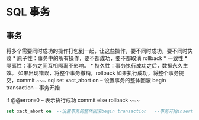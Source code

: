 # SQL 事务

## 事务

将多个需要同时成功的操作打包到一起，让这些操作，要不同时成功，要不同时失败 * 原子性：事务中的所有操作，要不都成功，要不都取消 rollback * 一致性 * 隔离性：事务之间互相隔离不影响。 * 持久性：事务执行成功之后，数据永久生效。 如果出现错误，将整个事务撤销，rollback 如果执行成功，将整个事务提交，commit ~~~ sql set xact_abort on – 设置事务的整体回滚 begin transaction – 事务开始

if @@error=0 – 表示执行成功 commit else rollback ~~~

```sql
set xact_abort on  --设置事务的整体回滚begin transaction   --事务开始insert into 课程 values('101012','网页设计',null,72,null)insert into 课程 values('101016','C#',null,72,null)if @@ERROR =0  --表示执行成功  commitelse  rollback
```
